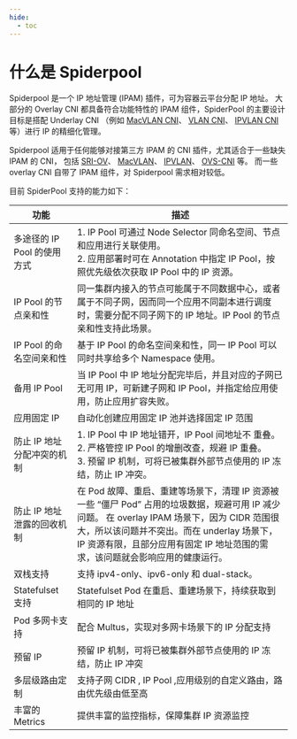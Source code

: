 ```yaml
---
hide:
  - toc
---
```


# 什么是 Spiderpool

Spiderpool 是一个 IP 地址管理 (IPAM) 插件，可为容器云平台分配 IP 地址。
大部分的 Overlay CNI 都具备符合功能特性的 IPAM 组件，SpiderPool 的主要设计目标是搭配 Underlay CNI
（例如 [MacVLAN CNI](https://github.com/containernetworking/plugins/tree/main/plugins/main/macvlan)、
[VLAN CNI](https://github.com/containernetworking/plugins/tree/main/plugins/main/vlan)、
[IPVLAN CNI](https://github.com/containernetworking/plugins/tree/main/plugins/main/ipvlan)等）进行 IP 的精细化管理。

Spiderpool 适用于任何能够对接第三方 IPAM 的 CNI 插件，尤其适合于一些缺失 IPAM 的 CNI，
包括 [SRI-OV](https://github.com/k8snetworkplumbingwg/sriov-cni)、
[MacVLAN](https://github.com/containernetworking/plugins/tree/main/plugins/main/macvlan)、
[IPVLAN](https://github.com/containernetworking/plugins/tree/main/plugins/main/ipvlan)、
[OVS-CNI](https://github.com/k8snetworkplumbingwg/ovs-cni) 等。
而一些 overlay CNI 自带了 IPAM 组件，对 Spiderpool 需求相对较低。

目前 SpiderPool 支持的能力如下：

| 功能                        | 描述                                                                                                                                                                                                                                                                         |
| --------------------------- | ---------------------------------------------------------------------------------------------------------------------------------------------------------------------------------------------------------------------------------------------------------------------------- |
| 多途径的 IP Pool 的使用方式 | 1. IP Pool 可通过 Node Selector 同命名空间、节点和应用进行关联使用。 <br />2. 应用部署时可在 Annotation 中指定 IP Pool，按照优先级依次获取 IP Pool 中的 IP 资源。                                                                                                              |
| IP Pool 的节点亲和性        | 同一集群内接入的节点可能属于不同数据中心，或者属于不同子网，因而同一个应用不同副本进行调度时，需要分配不同子网下的 IP 地址。IP Pool 的节点亲和性支持此场景。                                                                                                  |
| IP Pool 的命名空间亲和性    | 基于 IP Pool 的命名空间亲和性，同一 IP Pool 可以同时共享给多个 Namespace 使用。                                                                                                                                                                                          |
| 备用 IP Pool                | 当 IP Pool 中 IP 地址分配完毕后，并且对应的子网已无可用 IP，可新建子网和 IP Pool，并指定给应用使用，防止应用扩容失败。                                                                                                                                                      |
| 应用固定 IP                 | 自动化创建应用固定 IP 池并选择固定 IP 范围                                                                                                                                                                                                                                 |
| 防止 IP 地址分配冲突的机制  | 1. IP Pool 中 IP 地址错开，IP Pool 间地址不 重叠。 <br />2. 严格管控 IP Pool 的增删改查，规避 IP 重叠。 <br />3. 预留 IP 机制，可将已被集群外部节点使用的 IP 冻结，防止 IP 冲突。                                                                                                  |
| 防止 IP 地址泄露的回收机制  | 在 Pod 故障、重启、重建等场景下，清理 IP 资源被一些 “僵尸 Pod” 占用的垃圾数据，规避可用 IP 减少问题。 在 overlay IPAM 场景下，因为 CIDR 范围很大，所以该问题并不突出。而在 underlay 场景下，IP 资源有限，且部分应用有固定 IP 地址范围的需求，该问题就会影响应用的健康运行。 |
| 双栈支持                    | 支持 ipv4-only、ipv6-only 和 dual-stack。                                                                                                                                                                                                                                   |
| Statefulset 支持            | Statefulset Pod 在重启、重建场景下，持续获取到相同的 IP 地址                                                                                                                                                                                                                 |
| Pod 多网卡支持              | 配合 Multus，实现对多网卡场景下的 IP 分配支持                                                                                                                                                                                                                                |
| 预留 IP                     | 预留 IP 机制，可将已被集群外部节点使用的 IP 冻结，防止 IP 冲突                                                                                                                                                                                                               |
| 多层级路由定制              | 支持子网 CIDR , IP Pool ,应用级别的自定义路由，路由优先级由低至高                                                                                                                                                                                                            |
| 丰富的 Metrics              | 提供丰富的监控指标，保障集群 IP 资源监控                                                                                                                                                                                                                                     |
